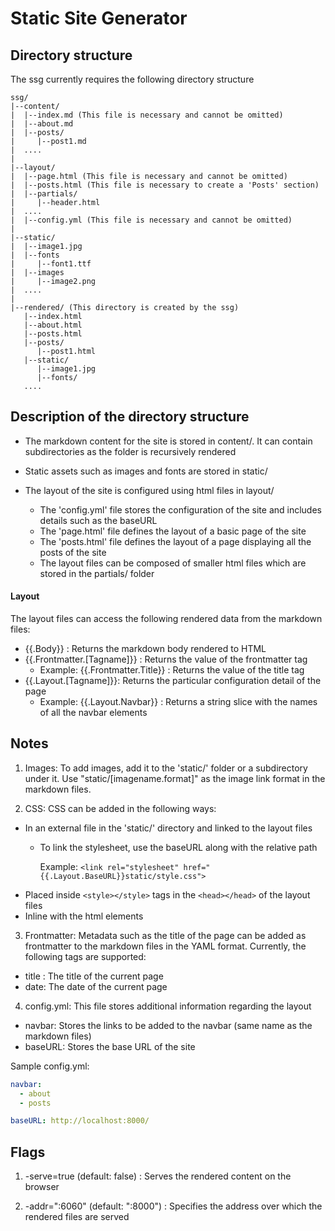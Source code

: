 # Static Site Generator

## Directory structure

The ssg currently requires the following directory structure

```text
ssg/
|--content/  
|  |--index.md (This file is necessary and cannot be omitted)  
|  |--about.md  
|  |--posts/
|     |--post1.md
|  ....  
|
|--layout/  
|  |--page.html (This file is necessary and cannot be omitted)
|  |--posts.html (This file is necessary to create a 'Posts' section) 
|  |--partials/
|     |--header.html
|  ....
|  |--config.yml (This file is necessary and cannot be omitted)
|
|--static/
|  |--image1.jpg
|  |--fonts
|     |--font1.ttf
|  |--images
|     |--image2.png
|  ....
|
|--rendered/ (This directory is created by the ssg)
   |--index.html
   |--about.html
   |--posts.html
   |--posts/
      |--post1.html
   |--static/
      |--image1.jpg
      |--fonts/
   ....
```

## Description of the directory structure

- The markdown content for the site is stored in content/. It can contain subdirectories as the folder is recursively rendered
- Static assets such as images and fonts are stored in static/
- The layout of the site is configured using html files in layout/

   - The 'config.yml' file stores the configuration of the site and includes details such as the baseURL
   - The 'page.html' file defines the layout of a basic page of the site
   - The 'posts.html' file defines the layout of a page displaying all the posts of the site
   - The layout files can be composed of smaller html files which are stored in the partials/ folder

#### Layout

The layout files can access the following rendered data from the markdown files:

- {{.Body}} : Returns the markdown body rendered to HTML
- {{.Frontmatter.[Tagname]}} : Returns the value of the frontmatter tag
   - Example: {{.Frontmatter.Title}} : Returns the value of the title tag
- {{.Layout.[Tagname]}}: Returns the particular configuration detail of the page
   - Example: {{.Layout.Navbar}} : Returns a string slice with the names of all the navbar elements

## Notes

1. Images: To add images, add it to the 'static/' folder or a subdirectory under it. Use "static/[imagename.format]" as the image link format in the markdown files.

2. CSS: CSS can be added in the following ways:

- In an external file in the 'static/' directory and linked to the layout files
    - To link the stylesheet, use the baseURL along with the relative path

       Example: `<link rel="stylesheet" href="{{.Layout.BaseURL}}static/style.css">`
- Placed inside `<style></style>` tags in the `<head></head>` of the layout files
- Inline with the html elements

3. Frontmatter: Metadata such as the title of the page can be added as frontmatter to the markdown files in the YAML format. Currently, the following tags are supported:

- title : The title of the current page
- date: The date of the current page

4. config.yml: This file stores additional information regarding the layout

- navbar: Stores the links to be added to the navbar (same name as the markdown files)
- baseURL: Stores the base URL of the site

Sample config.yml:

```yml
navbar:
  - about
  - posts

baseURL: http://localhost:8000/
```

## Flags

1. -serve=true (default: false) : Serves the rendered content on the browser

2. -addr=":6060" (default: ":8000") : Specifies the address over which the rendered files are served
